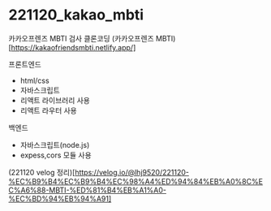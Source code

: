 # 221120_kakao_mbti
카카오프렌즈 MBTI 검사 클론코딩
(카카오프렌즈 MBTI)[https://kakaofriendsmbti.netlify.app/]

프론트엔드
  - html/css
  - 자바스크립트
  - 리액트 라이브러리 사용
  - 리액트 라우터 사용
  
백엔드
  - 자바스크립트(node.js)
  - expess,cors 모듈 사용
  
(221120 velog 정리)[https://velog.io/@lhj9520/221120-%EC%B9%B4%EC%B9%B4%EC%98%A4%ED%94%84%EB%A0%8C%EC%A6%88-MBTI-%ED%81%B4%EB%A1%A0-%EC%BD%94%EB%94%A91]
